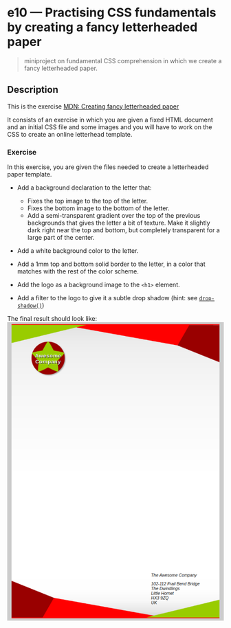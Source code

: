 # e10 &mdash; Practising CSS fundamentals by creating a fancy letterheaded paper
> miniproject on fundamental CSS comprehension in which we create a fancy letterheaded paper.

## Description

This is the exercise [MDN: Creating fancy letterheaded paper](https://developer.mozilla.org/en-US/docs/Learn/CSS/Building_blocks/Creating_fancy_letterheaded_paper)

It consists of an exercise in which you are given a fixed HTML document and an initial CSS file and some images and you will have to work on the CSS to create an online letterhead template.

### Exercise

In this exercise, you are given the files needed to create a letterheaded paper template.

+ Add a background declaration to the letter that:
    + Fixes the top image to the top of the letter.
    + Fixes the bottom image to the bottom of the letter.
    + Add a semi-transparent gradient over the top of the previous backgrounds that gives the letter a bit of texture. Make it slightly dark right near the top and bottom, but completely transparent for a large part of the center.

+ Add a white background color to the letter.

+ Add a 1mm top and bottom solid border to the letter, in a color that matches with the rest of the color scheme.

+ Add the logo as a background image to the `<h1>` element.

+ Add a filter to the logo to give it a subtle drop shadow (hint: see [`drop-shadow()`](https://developer.mozilla.org/en-US/docs/Web/CSS/filter-function/drop-shadow()))


The final result should look like:
![Final state](docs/images/final-state-letter.png)
